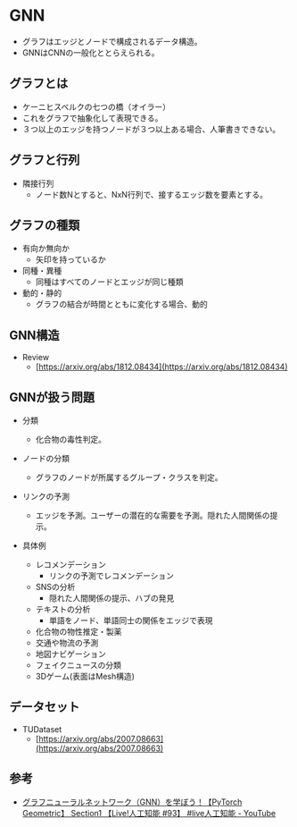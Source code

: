 # GNN

- グラフはエッジとノードで構成されるデータ構造。
- GNNはCNNの一般化ととらえられる。

## グラフとは

- ケーニヒスベルクの七つの橋（オイラー）
- これをグラフで抽象化して表現できる。
- ３つ以上のエッジを持つノードが３つ以上ある場合、人筆書きできない。

## グラフと行列

- 隣接行列
  - ノード数Nとすると、NxN行列で、接するエッジ数を要素とする。

## グラフの種類

- 有向か無向か
  - 矢印を持っているか
- 同種・異種
  - 同種はすべてのノードとエッジが同じ種類
- 動的・静的
  - グラフの結合が時間とともに変化する場合、動的

## GNN構造

- Review
  - [https://arxiv.org/abs/1812.08434](https://arxiv.org/abs/1812.08434)

## GNNが扱う問題

- 分類
  - 化合物の毒性判定。
- ノードの分類
  - グラフのノードが所属するグループ・クラスを判定。
- リンクの予測
  - エッジを予測。ユーザーの潜在的な需要を予測。隠れた人間関係の提示。

- 具体例
  - レコメンデーション
    - リンクの予測でレコメンデーション
  - SNSの分析
    - 隠れた人間関係の提示、ハブの発見
  - テキストの分析
    - 単語をノード、単語同士の関係をエッジで表現
  - 化合物の物性推定・製薬
  - 交通や物流の予測
  - 地図ナビゲーション
  - フェイクニュースの分類
  - 3Dゲーム(表面はMesh構造)

## データセット

- TUDataset
  - [https://arxiv.org/abs/2007.08663](https://arxiv.org/abs/2007.08663)

## 参考

- [グラフニューラルネットワーク（GNN）を学ぼう！【PyTorch Geometric】 Section1 【Live!人工知能 #93】 #live人工知能 - YouTube](https://www.youtube.com/watch?v=N7dUCBRUXNU)